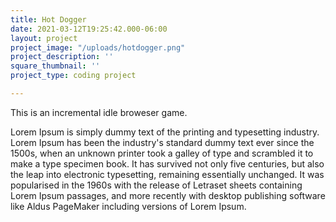 ```yaml
---
title: Hot Dogger
date: 2021-03-12T19:25:42.000-06:00
layout: project
project_image: "/uploads/hotdogger.png"
project_description: ''
square_thumbnail: ''
project_type: coding project

---
```


This is an incremental idle broweser game.

 <!--more--> 

 Lorem Ipsum is simply dummy text of the printing and typesetting industry. Lorem Ipsum has been the industry's standard dummy text ever since the 1500s, when an unknown printer took a galley of type and scrambled it to make a type specimen book. It has survived not only five centuries, but also the leap into electronic typesetting, remaining essentially unchanged. It was popularised in the 1960s with the release of Letraset sheets containing Lorem Ipsum passages, and more recently with desktop publishing software like Aldus PageMaker including versions of Lorem Ipsum.